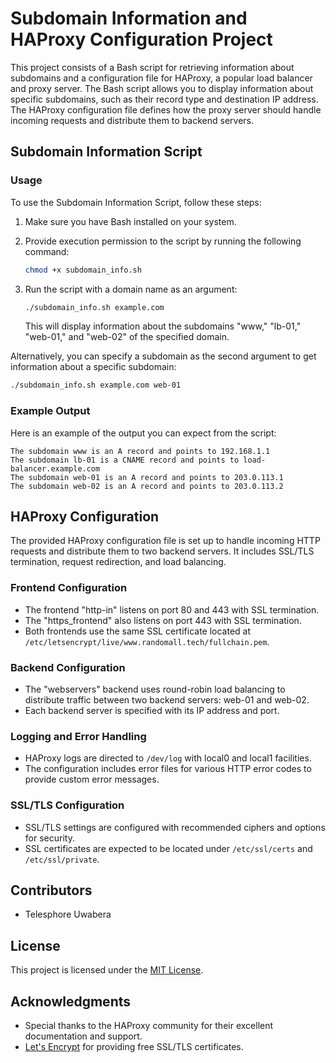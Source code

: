 # Subdomain Information and HAProxy Configuration Project

This project consists of a Bash script for retrieving information about subdomains and a configuration file for HAProxy, a popular load balancer and proxy server. The Bash script allows you to display information about specific subdomains, such as their record type and destination IP address. The HAProxy configuration file defines how the proxy server should handle incoming requests and distribute them to backend servers.

## Subdomain Information Script

### Usage

To use the Subdomain Information Script, follow these steps:

1. Make sure you have Bash installed on your system.
2. Provide execution permission to the script by running the following command:

   ```bash
   chmod +x subdomain_info.sh
   ```

3. Run the script with a domain name as an argument:

   ```bash
   ./subdomain_info.sh example.com
   ```

   This will display information about the subdomains "www," "lb-01," "web-01," and "web-02" of the specified domain.

Alternatively, you can specify a subdomain as the second argument to get information about a specific subdomain:

```bash
./subdomain_info.sh example.com web-01
```

### Example Output

Here is an example of the output you can expect from the script:

```
The subdomain www is an A record and points to 192.168.1.1
The subdomain lb-01 is a CNAME record and points to load-balancer.example.com
The subdomain web-01 is an A record and points to 203.0.113.1
The subdomain web-02 is an A record and points to 203.0.113.2
```

## HAProxy Configuration

The provided HAProxy configuration file is set up to handle incoming HTTP requests and distribute them to two backend servers. It includes SSL/TLS termination, request redirection, and load balancing.

### Frontend Configuration

- The frontend "http-in" listens on port 80 and 443 with SSL termination.
- The "https_frontend" also listens on port 443 with SSL termination.
- Both frontends use the same SSL certificate located at `/etc/letsencrypt/live/www.randomall.tech/fullchain.pem`.

### Backend Configuration

- The "webservers" backend uses round-robin load balancing to distribute traffic between two backend servers: web-01 and web-02.
- Each backend server is specified with its IP address and port.

### Logging and Error Handling

- HAProxy logs are directed to `/dev/log` with local0 and local1 facilities.
- The configuration includes error files for various HTTP error codes to provide custom error messages.

### SSL/TLS Configuration

- SSL/TLS settings are configured with recommended ciphers and options for security.
- SSL certificates are expected to be located under `/etc/ssl/certs` and `/etc/ssl/private`.

## Contributors

- Telesphore Uwabera

## License

This project is licensed under the [MIT License](LICENSE.md).

## Acknowledgments

- Special thanks to the HAProxy community for their excellent documentation and support.
- [Let's Encrypt](https://letsencrypt.org/) for providing free SSL/TLS certificates.
